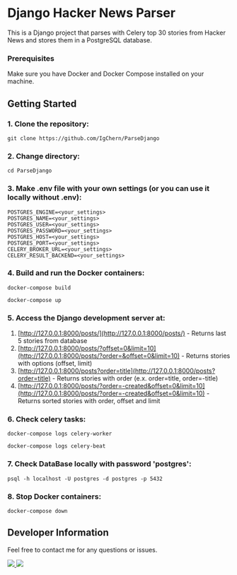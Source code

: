 # Django Hacker News Parser

This is a Django project that parses with Celery top 30 stories from Hacker News and stores them in a PostgreSQL database.

### Prerequisites

Make sure you have Docker and Docker Compose installed on your machine.

## Getting Started

### 1. Clone the repository:

    git clone https://github.com/IgChern/ParseDjango

### 2. Change directory:

    cd ParseDjango

### 3. Make .env file with your own settings (or you can use it locally without .env):

    POSTGRES_ENGINE=<your_settings>
    POSTGRES_NAME=<your_settings>
    POSTGRES_USER=<your_settings>
    POSTGRES_PASSWORD=<your_settings>
    POSTGRES_HOST=<your_settings>
    POSTGRES_PORT=<your_settings>
    CELERY_BROKER_URL=<your_settings>
    CELERY_RESULT_BACKEND=<your_settings>

### 4. Build and run the Docker containers:

    docker-compose build

    docker-compose up

### 5. Access the Django development server at:  
1. [http://127.0.0.1:8000/posts/](http://127.0.0.1:8000/posts/) - Returns last 5 stories from database 
2. [http://127.0.0.1:8000/posts/?offset=0&limit=10](http://127.0.0.1:8000/posts/?order=&offset=0&limit=10) - Returns stories with options (offset, limit)  
3. [http://127.0.0.1:8000/posts?order=title](http://127.0.0.1:8000/posts?order=title) - Returns stories with order (e.x. order=title, order=-title)  
4. [http://127.0.0.1:8000/posts/?order=-created&offset=0&limit=10](http://127.0.0.1:8000/posts/?order=-created&offset=0&limit=10) - Returns sorted stories with order, offset and limit  

### 6. Check celery tasks:

    docker-compose logs celery-worker
    
    docker-compose logs celery-beat

### 7. Check DataBase locally with password 'postgres':

    psql -h localhost -U postgres -d postgres -p 5432

### 8. Stop Docker containers:

    docker-compose down



## Developer Information

Feel free to contact me for any questions or issues.

<a href="https://t.me/Igareokay" >
<img src="https://img.shields.io/badge/Telegram-2CA5E0?style=for-the-badge&logo=telegram&logoColor=white"/>
</a>
<a href="mailto:igchern95@gmail.com" >
<img src="https://img.shields.io/badge/Gmail-D14836?style=for-the-badge&logo=gmail&logoColor=white"/>
</a>